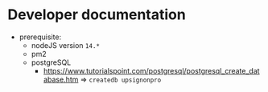# Developer documentation

- prerequisite:
  - nodeJS version `14.*`
  - pm2
  - postgreSQL
    - https://www.tutorialspoint.com/postgresql/postgresql_create_database.htm
      => `createdb upsignonpro`
